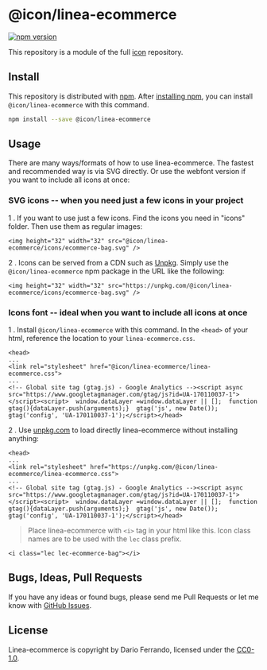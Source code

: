 # @icon/linea-ecommerce

[![npm version](https://img.shields.io/npm/v/@icon/linea-ecommerce.svg)](https://www.npmjs.org/package/@icon/linea-ecommerce)

This repository is a module of the full [icon][icon] repository.

## Install

This repository is distributed with [npm]. After [installing npm][install-npm], you can install `@icon/linea-ecommerce` with this command.

```bash
npm install --save @icon/linea-ecommerce
```

## Usage

There are many ways/formats of how to use linea-ecommerce. The fastest and recommended way is via SVG directly. Or use the webfont version if you want to include all icons at once:

### SVG icons -- when you need just a few icons in your project

1 . If you want to use just a few icons. Find the icons you need in "icons" folder. Then use them as regular images:

```
<img height="32" width="32" src="@icon/linea-ecommerce/icons/ecommerce-bag.svg" />
```

2 . Icons can be served from a CDN such as [Unpkg][Unpkg]. Simply use the `@icon/linea-ecommerce` npm package in the URL like the following:

```
<img height="32" width="32" src="https://unpkg.com/@icon/linea-ecommerce/icons/ecommerce-bag.svg" />
```

### Icons font -- ideal when you want to include all icons at once

1 . Install `@icon/linea-ecommerce` with this command. In the `<head>` of your html, reference the location to your `linea-ecommerce.css`.

```
<head>
...
<link rel="stylesheet" href="@icon/linea-ecommerce/linea-ecommerce.css">
...
<!-- Global site tag (gtag.js) - Google Analytics --><script async src="https://www.googletagmanager.com/gtag/js?id=UA-170110037-1"></script><script>  window.dataLayer =window.dataLayer || [];  function gtag(){dataLayer.push(arguments);}  gtag('js', new Date());  gtag('config', 'UA-170110037-1');</script></head>
```

2 . Use [unpkg.com][Unpkg] to load directly linea-ecommerce without installing anything:

```
<head>
...
<link rel="stylesheet" href="https://unpkg.com/@icon/linea-ecommerce/linea-ecommerce.css">
...
<!-- Global site tag (gtag.js) - Google Analytics --><script async src="https://www.googletagmanager.com/gtag/js?id=UA-170110037-1"></script><script>  window.dataLayer =window.dataLayer || [];  function gtag(){dataLayer.push(arguments);}  gtag('js', new Date());  gtag('config', 'UA-170110037-1');</script></head>
```

> Place linea-ecommerce with `<i>` tag in your html like this. Icon class names are to be used with the `lec` class prefix.

```
<i class="lec lec-ecommerce-bag"></i>
```


## Bugs, Ideas, Pull Requests

If you have any ideas or found bugs, please send me Pull Requests or let me know with [GitHub Issues][github issues].

## License

Linea-ecommerce is copyright by Dario Ferrando, licensed under the [CC0-1.0][license].

[license]: https://github.com/thecreation/icons/blob/master/modules/linea-ecommerce/LICENSE
[icon]: https://github.com/thecreation/icons
[npm]: https://www.npmjs.com/
[install-npm]: https://docs.npmjs.com/getting-started/installing-node
[sass]: http://sass-lang.com/
[github issues]: https://github.com/thecreation/icons/issues
[Unpkg]: https://unpkg.com